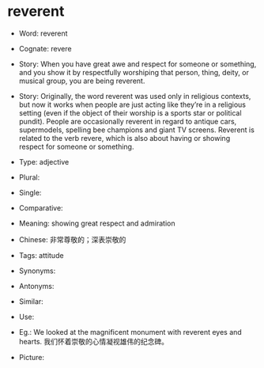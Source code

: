 # reverent

- Word: reverent
- Cognate: revere
- Story: When you have great awe and respect for someone or something, and you show it by respectfully worshiping that person, thing, deity, or musical group, you are being reverent.
- Story: Originally, the word reverent was used only in religious contexts, but now it works when people are just acting like they’re in a religious setting (even if the object of their worship is a sports star or political pundit). People are occasionally reverent in regard to antique cars, supermodels, spelling bee champions and giant TV screens. Reverent is related to the verb revere, which is also about having or showing respect for someone or something.

- Type: adjective
- Plural: 
- Single: 
- Comparative: 
- Meaning: showing great respect and admiration
- Chinese: 非常尊敬的；深表崇敬的
- Tags: attitude
- Synonyms: 
- Antonyms: 
- Similar: 
- Use: 
- Eg.: We looked at the magnificent monument with reverent eyes and hearts. 我们怀着崇敬的心情凝视雄伟的纪念碑。
- Picture: 

